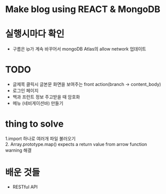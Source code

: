 # Make blog using REACT & MongoDB
# 실행시마다 확인
- 구름은 ip가 계속 바꾸어서 mongoDB Atlas의 allow network 업데이트      

# TODO
- 글제목 클릭시 글본문 화면을 보여주는 front action(branch -> content_body)
- 로그인 페이지
- 백과 프런트 정보 주고받을 때 암호화
- 메뉴 (네비게이션바) 만들기

# thing to solve
1.import 하나로 여러개 파일 불러오기   
2. Array.prototype.map() expects a return value from arrow function warning 해결

# 배운 것들 
- RESTful API
